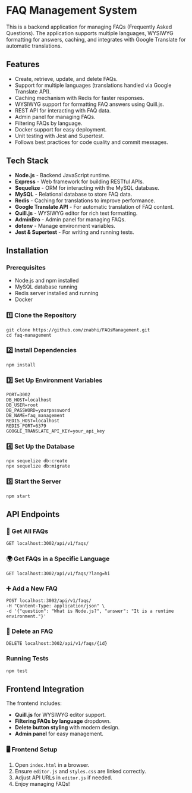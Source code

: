 # FAQ Management System

This is a backend application for managing FAQs (Frequently Asked Questions). The application supports multiple languages, WYSIWYG formatting for answers, caching, and integrates with Google Translate for automatic translations.

## Features

- Create, retrieve, update, and delete FAQs.
- Support for multiple languages (translations handled via Google Translate API).
- Caching mechanism with Redis for faster responses.
- WYSIWYG support for formatting FAQ answers using Quill.js.
- REST API for interacting with FAQ data.
- Admin panel for managing FAQs.
- Filtering FAQs by language.
- Docker support for easy deployment.
- Unit testing with Jest and Supertest.
- Follows best practices for code quality and commit messages.

## Tech Stack

- **Node.js** - Backend JavaScript runtime.
- **Express** - Web framework for building RESTful APIs.
- **Sequelize** - ORM for interacting with the MySQL database.
- **MySQL** - Relational database to store FAQ data.
- **Redis** - Caching for translations to improve performance.
- **Google Translate API** - For automatic translation of FAQ content.
- **Quill.js** - WYSIWYG editor for rich text formatting.
- **AdminBro** - Admin panel for managing FAQs.
- **dotenv** - Manage environment variables.
- **Jest & Supertest** - For writing and running tests.

## Installation

### Prerequisites

- Node.js and npm installed
- MySQL database running
- Redis server installed and running
- Docker

### 1️⃣ Clone the Repository

```
git clone https://github.com/znabhi/FAQsManagement.git
cd faq-management
```

### 2️⃣ Install Dependencies

```
npm install
```

### 3️⃣ Set Up Environment Variables

```
PORT=3002
DB_HOST=localhost
DB_USER=root
DB_PASSWORD=yourpassword
DB_NAME=faq_management
REDIS_HOST=localhost
REDIS_PORT=6379
GOOGLE_TRANSLATE_API_KEY=your_api_key
```

### 4️⃣ Set Up the Database

```
npx sequelize db:create
npx sequelize db:migrate
```

### 5️⃣ Start the Server

```
npm start
```

## API Endpoints

### 🚀 Get All FAQs

```
GET localhost:3002/api/v1/faqs/
```

### 🌍 Get FAQs in a Specific Language

```
GET localhost:3002/api/v1/faqs/?lang=hi
```

### ➕ Add a New FAQ

```
POST localhost:3002/api/v1/faqs/
-H "Content-Type: application/json" \
-d '{"question": "What is Node.js?", "answer": "It is a runtime environment."}'
```

### 🔄 Delete an FAQ

```
DELETE localhost:3002/api/v1/faqs/{id}
```

### Running Tests

```
npm test
```

## Frontend Integration

The frontend includes:

- **Quill.js** for WYSIWYG editor support.
- **Filtering FAQs by language** dropdown.
- **Delete button styling** with modern design.
- **Admin panel** for easy management.

### 🖥️ Frontend Setup

1. Open `index.html` in a browser.
2. Ensure `editor.js` and `styles.css` are linked correctly.
3. Adjust API URLs in `editor.js` if needed.
4. Enjoy managing FAQs!
